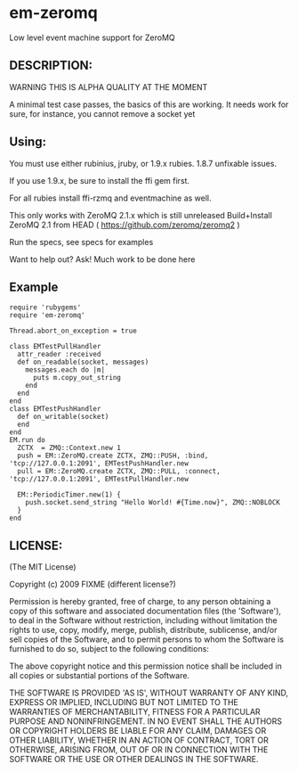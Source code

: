 # em-zeromq #

Low level event machine support for ZeroMQ

## DESCRIPTION: ##

WARNING THIS IS ALPHA QUALITY AT THE MOMENT

A minimal test case passes, the basics of this are working.
It needs work for sure, for instance, you cannot remove a socket yet


## Using: ##

You must use either rubinius, jruby, or 1.9.x rubies. 1.8.7 unfixable issues.

If you use 1.9.x, be sure to install the ffi gem first.

For all rubies install ffi-rzmq and eventmachine as well.

This only works with ZeroMQ 2.1.x which is still unreleased
Build+Install ZeroMQ 2.1 from HEAD ( https://github.com/zeromq/zeromq2 ) 

Run the specs, see specs for examples

Want to help out? Ask! Much work to be done here

## Example ##

    require 'rubygems'
    require 'em-zeromq'
        
    Thread.abort_on_exception = true

    class EMTestPullHandler
      attr_reader :received
      def on_readable(socket, messages)
        messages.each do |m|
          puts m.copy_out_string
        end
      end
    end
    class EMTestPushHandler
      def on_writable(socket)
      end
    end
    EM.run do
      ZCTX  = ZMQ::Context.new 1
      push = EM::ZeroMQ.create ZCTX, ZMQ::PUSH, :bind, 'tcp://127.0.0.1:2091', EMTestPushHandler.new
      pull = EM::ZeroMQ.create ZCTX, ZMQ::PULL, :connect, 'tcp://127.0.0.1:2091', EMTestPullHandler.new
          
      EM::PeriodicTimer.new(1) {
        push.socket.send_string "Hello World! #{Time.now}", ZMQ::NOBLOCK
      }
    end

## LICENSE: ##

(The MIT License)

Copyright (c) 2009 FIXME (different license?)

Permission is hereby granted, free of charge, to any person obtaining
a copy of this software and associated documentation files (the
'Software'), to deal in the Software without restriction, including
without limitation the rights to use, copy, modify, merge, publish,
distribute, sublicense, and/or sell copies of the Software, and to
permit persons to whom the Software is furnished to do so, subject to
the following conditions:

The above copyright notice and this permission notice shall be
included in all copies or substantial portions of the Software.

THE SOFTWARE IS PROVIDED 'AS IS', WITHOUT WARRANTY OF ANY KIND,
EXPRESS OR IMPLIED, INCLUDING BUT NOT LIMITED TO THE WARRANTIES OF
MERCHANTABILITY, FITNESS FOR A PARTICULAR PURPOSE AND NONINFRINGEMENT.
IN NO EVENT SHALL THE AUTHORS OR COPYRIGHT HOLDERS BE LIABLE FOR ANY
CLAIM, DAMAGES OR OTHER LIABILITY, WHETHER IN AN ACTION OF CONTRACT,
TORT OR OTHERWISE, ARISING FROM, OUT OF OR IN CONNECTION WITH THE
SOFTWARE OR THE USE OR OTHER DEALINGS IN THE SOFTWARE.
